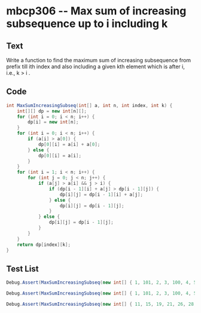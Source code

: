 # mbcp306 -- Max sum of increasing subsequence up to i including k

## Text

Write a function to find the maximum sum of increasing subsequence from prefix till ith index and also including a given kth element which is after i, i.e., k > i .

## Code

```csharp
int MaxSumIncreasingSubseq(int[] a, int n, int index, int k) {
    int[][] dp = new int[n][];
    for (int i = 0; i < n; i++) {
        dp[i] = new int[n];
    }
    for (int i = 0; i < n; i++) {
        if (a[i] > a[0]) {
            dp[0][i] = a[i] + a[0];
        } else {
            dp[0][i] = a[i];
        }
    }
    for (int i = 1; i < n; i++) {
        for (int j = 0; j < n; j++) {
            if (a[j] > a[i] && j > i) {
                if (dp[i - 1][i] + a[j] > dp[i - 1][j]) {
                    dp[i][j] = dp[i - 1][i] + a[j];
                } else {
                    dp[i][j] = dp[i - 1][j];
                }
            } else {
                dp[i][j] = dp[i - 1][j];
            }
        }
    }
    return dp[index][k];
}
```

## Test List

```csharp
Debug.Assert(MaxSumIncreasingSubseq(new int[] { 1, 101, 2, 3, 100, 4, 5 }, 7, 4, 6) == 11);
```

```csharp
Debug.Assert(MaxSumIncreasingSubseq(new int[] { 1, 101, 2, 3, 100, 4, 5 }, 7, 2, 5) == 7);
```

```csharp
Debug.Assert(MaxSumIncreasingSubseq(new int[] { 11, 15, 19, 21, 26, 28, 31 }, 7, 2, 4) == 71);
```

